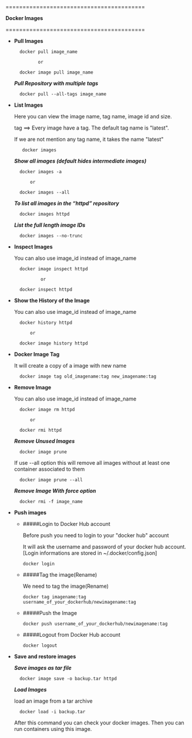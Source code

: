 =========================================

   
   **Docker Images**
 

=========================================

* **Pull Images**

        docker pull image_name 
        
               or
               
        docker image pull image_name
        
     *__Pull Repository with multiple tags__*
    
        docker pull --all-tags image_name
        
* **List Images**

    Here you can view the image name, tag name, image id and size.
    
    tag ==> Every image have a tag. The default tag name is "latest".
    
    If we are not mention any tag name, it takes the name "latest"
    
         docker images
        
   *__Show all images (default hides intermediate images)__*
    
        docker images -a
        
            or
            
        docker images --all
        
   *__To list all images in the “httpd” repository__*
        
        docker images httpd   
        
   *__List the full length image IDs__*
    
        docker images --no-trunc    
        
* **Inspect Images**

    You can also use image_id instead of image_name
    
        docker image inspect httpd
        
                or
    
        docker inspect httpd
        
* **Show the History of the Image**

    You can also use image_id instead of image_name

        docker history httpd
        
            or
            
        docker image history httpd
        
* **Docker Image Tag**

    It will create a copy of a image with new name

        docker image tag old_imagename:tag new_imagename:tag
        
* **Remove Image**

    You can also use image_id instead of image_name

        docker image rm httpd
        
            or
            
        docker rmi httpd
        
    *__Remove Unused Images__*
    
        docker image prune
            
    If use --all option this will remove all images without at least one container associated to them
    
        docker image prune --all
        
    *__Remove Image With force option__*
      
        docker rmi -f image_name
            
     
* **Push images**

    - #####Login to Docker Hub account
     
      Before push you need to login to your "docker hub" account
    
      It will ask the username and password of your docker hub account.
      [Login informations are stored in ~/.docker/config.json]
     
          docker login 
        
    - #####Tag the image(Rename)
 
      We need to tag the image(Rename)
   
          docker tag imagename:tag username_of_your_dockerhub/newimagename:tag
          
    - #####Push the Image
       
          docker push username_of_your_dockerhub/newimagename:tag
          
    - #####Logout from Docker Hub account

          docker logout

* **Save and restore images**

    *__Save images as tar file__*
    
        docker image save -o backup.tar httpd
        
     *__Load Images__*
     
     load an image from a tar archive
     
        docker load -i backup.tar
        
     After this command you can check your docker images. Then you can run 
     containers using this image.
             
 
        
           
